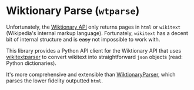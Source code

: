 # Wiktionary Parse (`wtparse`)

Unfortunately, the [Wiktionary API](https://en.wiktionary.org/w/api.php) only returns pages in `html` or `wikitext` (Wikipedia's internal markup language). 
Fortunately, `wikitext` has a decent bit of internal structure and is ~~easy~~ not impossible to work with.

This library provides a Python API client for the Wiktionary
API that uses [wikitextparser](https://github.com/5j9/wikitextparser) to convert wikitext into 
straightforward `json` objects (read: Python dictionaries).

It's more comprehensive and extensible than [WiktionaryParser](https://github.com/Suyash458/WiktionaryParser), which
parses the lower fidelity outputted `html`. 


